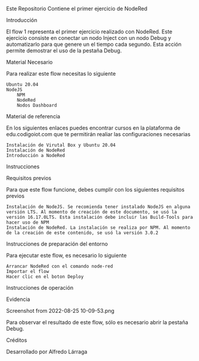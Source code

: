Este Repositorio Contiene el primer ejercicio de NodeRed


Introducción

El flow 1 representa el primer ejercicio realizado con NodeRed. Este ejercicio consiste en conectar un nodo Inject con un nodo Debug y automatizarlo para que genere un el tiempo cada segundo. Esta acción permite demostrar el uso de la pestaña Debug.

Material Necesario

Para realizar este flow necesitas lo siguiente

    Ubuntu 20.04
    NodeJS
        NPM
        NodeRed
        Nodos Dashboard

Material de referencia

En los siguientes enlaces puedes encontrar cursos en la plataforma de edu.codigoiot.com que te permitirán realiar las configuraciones necesarias

    Instalación de Virutal Box y Ubuntu 20.04
    Instalación de NodeRed
    Introducción a NodeRed

Instrucciones

Requisitos previos

Para que este flow funcione, debes cumplir con los siguientes requisitos previos

    Instalación de NodeJS. Se recomienda tener instalado NodeJS en alguna versión LTS. Al momento de creación de este documento, se usó la versión 16.17.0LTS. Esta instalación debe incluir las Build-Tools para hacer uso de NPM
    Instalación de NodeRed. La instalación se realiza por NPM. Al momento de la creación de este contenido, se usó la versión 3.0.2

Instrucciones de preparación del entorno

Para ejecutar este flow, es necesario lo siguiente

    Arrancar NodeRed con el comando node-red
    Importar el flow
    Hacer clic en el boton Deploy

Instrucciones de operación

Evidencia


Screenshot from 2022-08-25 10-09-53.png

Para observar el resultado de este flow, sólo es necesario abrir la pestaña Debug.

Créditos

Desarrollado por Alfredo Lárraga
